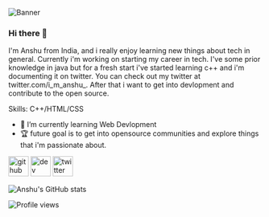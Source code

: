 ![Banner](https://pbs.twimg.com/profile_banners/1413889697659584514/1641570849/1500x500)

### Hi there 👋

I'm Anshu from India, and i really enjoy learning new things about tech in general. Currently i'm working on starting my career in tech. I've some prior knowledge in java but for a fresh start i've started learning c++ and i'm documenting it on twitter. You can check out my twitter at twitter.com/i_m_anshu_. After that i want to get into devlopment and contribute to the open source. 

Skills: C++/HTML/CSS

- 🌱 I’m currently learning Web Devlopment  
- 🏆 future goal is to get into opensource communities and explore things that i'm passionate about.


[<img src='https://cdn.jsdelivr.net/npm/simple-icons@3.0.1/icons/github.svg' alt='github' height='40'>](https://github.com/anshu-21)  [<img src='https://cdn.jsdelivr.net/npm/simple-icons@3.0.1/icons/dev-dot-to.svg' alt='dev' height='40'>](https://dev.to/anshu21)  [<img src='https://cdn.jsdelivr.net/npm/simple-icons@3.0.1/icons/twitter.svg' alt='twitter' height='40'>](https://twitter.com/i_m_anshu_) 
  

![Anshu's GitHub stats](https://github-readme-stats.vercel.app/api?username=anshu-21&show_icons=true&theme=radical)

![Profile views](https://gpvc.arturio.dev/anshu-21) 


<!--
**anshu-21/anshu-21** is a ✨ _special_ ✨ repository because its `README.md` (this file) appears on your GitHub profile.

Here are some ideas to get you started:

- 🔭 I’m currently working on ...
- 🌱 I’m currently learning ...
- 👯 I’m looking to collaborate on ...
- 🤔 I’m looking for help with ...
- 💬 Ask me about ...
- 📫 How to reach me: ...
- 😄 Pronouns: ...
- ⚡ Fun fact: ...
-->
